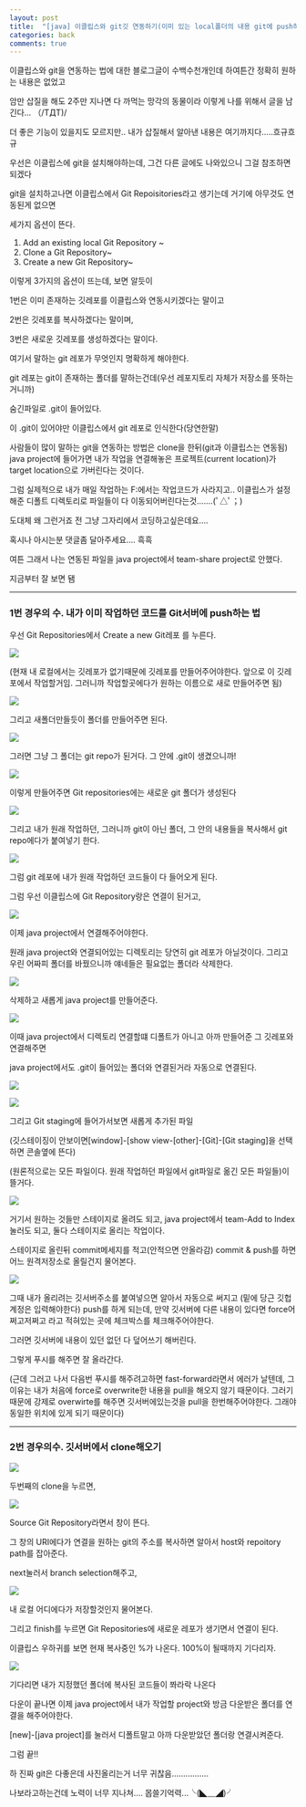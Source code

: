 ```yaml
---
layout: post
title:  "[java] 이클립스와 git깃 연동하기(이미 있는 local폴더의 내용 git에 push하기, git에서 pull하기)"
categories: back
comments: true
---
```




이클립스와 git을 연동하는 법에 대한 블로그글이 수백수천개인데 하여튼간 정확히 원하는 내용은 없었고

암만 삽질을 해도 2주만 지나면 다 까먹는 망각의 동물이라 이렇게 나를 위해서 글을 남긴다... （/TДT)/

더 좋은 기능이 있을지도 모르지만.. 내가 삽질해서 알아낸 내용은 여기까지다.....흐규흐규



우선은 이클립스에 git을 설치해야하는데, 그건 다른 글에도 나와있으니 그걸 참조하면 되겠다



git을 설치하고나면 이클립스에서 Git Repoisitories라고 생기는데 거기에 아무것도 연동된게 없으면 

세가지 옵션이 뜬다.

1. Add an existing local Git Repository ~
2. Clone a Git Repository~
3. Create a new Git Repository~

이렇게 3가지의 옵션이 뜨는데, 보면 알듯이 

1번은 이미 존재하는 깃레포를 이클립스와 연동시키겠다는 말이고

2번은 깃레포를 복사하겠다는 말이며, 

3번은 새로운 깃레포를 생성하겠다는 말이다.



여기서 말하는 git 레포가 무엇인지 명확하게 해야한다.

git 레포는 git이 존재하는 폴더를 말하는건데(우선 레포지토리 자체가 저장소를 뜻하는거니까)

숨긴파일로 .git이 들어있다. 

이 .git이 있어야만 이클립스에서 git 레포로 인식한다(당연한말)



사람들이 많이 말하는 git을 연동하는 방법은 clone을 한뒤(git과 이클립스는 연동됨) java project에 들어가면 내가 작업을 연결해놓은 프로젝트(current location)가 target location으로 가버린다는 것이다.

그럼 실제적으로 내가 매일 작업하는 F:에서는  작업코드가 사라지고.. 이클립스가 설정해준 디폴트 디렉토리로 파일들이 다 이동되어버린다는것.......(ﾟ△ﾟ；)

도대체 왜 그런거죠 전 그냥 그자리에서 코딩하고싶은데요....

혹시나 아시는분 댓글좀 달아주세요.... 흑흑





여튼 그래서 나는 연동된 파일을 java project에서 team-share project로 안했다.



지금부터 잘 보면 됌

---

### 1번 경우의 수. 내가 이미 작업하던 코드를 Git서버에 push하는 법

우선 Git Repositories에서 Create a new Git레포 를 누른다.

![](/assets/img/2020-08-06/1.PNG)





(현재 내 로컬에서는 깃레포가 없기때문에 깃레포를 만들어주어야한다. 앞으로 이 깃레포에서 작업할거임. 그러니까 작업할곳에다가 원하는 이름으로 새로 만들어주면 됨)

![](/assets/img/2020-08-06/2.PNG)





그리고 새폴더만들듯이 폴더를 만들어주면 된다.

![](/assets/img/2020-08-06/3.PNG)





 그러면 그냥 그 폴더는 git repo가 된거다. 그 안에 .git이 생겼으니까!

![](/assets/img/2020-08-06/5.PNG)



이렇게 만들어주면 Git repositories에는 새로운 git 폴더가 생성된다

![](/assets/img/2020-08-06/4.PNG)







그리고 내가 원래 작업하던, 그러니까 git이 아닌 폴더, 그 안의 내용들을 복사해서 git repo에다가 붙여넣기 한다.

![](/assets/img/2020-08-06/6.PNG)

그럼 git 레포에 내가 원래 작업하던 코드들이 다 들어오게 된다. 



그럼 우선 이클립스에 Git Repository랑은 연결이 된거고,

![](/assets/img/2020-08-06/4.PNG)

이제 java project에서 연결해주어야한다.

원래 java project와 연결되어있는 디렉토리는 당연히 git 레포가 아닐것이다. 그리고 우린 어짜피 폴더를 바꿨으니까 얘네들은 필요없는 폴더라 삭제한다.

![](/assets/img/2020-08-06/7.PNG)

삭제하고 새롭게 java project를 만들어준다. 



![](/assets/img/2020-08-06/8.PNG)

이때 java project에서 디렉토리 연결할떄 디폴트가 아니고 아까 만들어준 그 깃레포와 연결해주면 

java project에서도 .git이 들어있는 폴더와 연결된거라 자동으로 연결된다.

![](/assets/img/2020-08-06/9.PNG)







![](/assets/img/2020-08-06/10.PNG)

그리고 Git staging에 들어가서보면 새롭게 추가된 파일

(깃스테이징이 안보이면[window]-[show view-[other]-[Git]-[Git staging]을 선택하면 콘솔옆에 뜬다)

(원론적으로는 모든 파일이다. 원래 작업하던 파일에서 git파일로 옮긴 모든 파일들)이 뜰거다.



![](/assets/img/2020-08-06/11.PNG)

거기서 원하는 것들만 스테이지로 올려도 되고, java project에서 team-Add to Index 눌러도 되고, 둘다 스테이지로 올리는 작업이다.

스테이지로 올린뒤 commit메세지를 적고(안적으면 안올라감) commit & push를 하면 어느 원격저장소로 올릴건지 물어본다.

![](/assets/img/2020-08-06/12.PNG)

그때 내가 올리려는 깃서버주소를 붙여넣으면 알아서 자동으로 써지고 (밑에 당근 깃헙계정은 입력해야한다) push를 하게 되는데, 만약 깃서버에 다른 내용이 있다면 force어쩌고저쩌고 라고 적혀있는 곳에 체크박스를 체크해주어야한다.

그러면 깃서버에 내용이 있던 없던 다 덮어쓰기 해버린다.

그렇게 푸시를 해주면 잘 올라간다.

(근데 그러고 나서 다음번 푸시를 해주려고하면 fast-forward라면서 에러가 날텐데, 그 이유는 내가 처음에 force로 overwrite한 내용을 pull을 해오지 않기 때문이다. 그러기 때문에 강제로 overwirte를 해주면 깃서버에있는것을 pull을 한번해주어야한다. 그래야 동일한 위치에 있게 되기 때문이다)



---

### 2번 경우의수. 깃서버에서 clone해오기

![](/assets/img/2020-08-06/1.PNG)

두번째의 clone을 누르면,

![](/assets/img/2020-08-06/13.PNG) 

Source Git Repository라면서 창이 뜬다.

그 창의 URI에다가 연결을 원하는 git의 주소를 복사하면 알아서 host와 repoitory path를 잡아준다.

next눌러서 branch selection해주고, 

![](/assets/img/2020-08-06/14.PNG)

내 로컬 어디에다가 저장할것인지 물어본다.



그리고 finish를 누르면 Git Repositories에 새로운 레포가 생기면서 연결이 된다.

이클립스 우하귀를 보면 현재 복사중인 %가 나온다. 100%이 될때까지 기다리자.

![](/assets/img/2020-08-06/15.PNG)

기다리면 내가 지정했던 폴더에 복사된 코드들이 쫘라락 나온다

다운이 끝나면 이제 java project에서 내가 작업할 project와 방금 다운받은 폴더를 연결을 해주어야한다.

[new]-[java project]를 눌러서 디폴트말고 아까 다운받았던 폴더랑 연결시켜준다.

그럼 끝!!









하 진짜 git은 다좋은데 사진올리는거 너무 귀찮음................

나보라고하는건데 노력이 너무 지나쳐.... 몹쓸기억력...╰(◣﹏◢)╯

